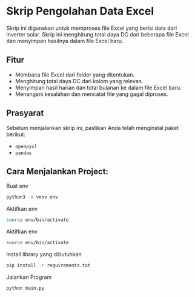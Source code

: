 # Skrip Pengolahan Data Excel

Skrip ini digunakan untuk memproses file Excel yang berisi data dari inverter solar. Skrip ini menghitung total daya DC dari beberapa file Excel dan menyimpan hasilnya dalam file Excel baru.

## Fitur

- Membaca file Excel dari folder yang ditentukan.
- Menghitung total daya DC dari kolom yang relevan.
- Menyimpan hasil harian dan total bulanan ke dalam file Excel baru.
- Menangani kesalahan dan mencatat file yang gagal diproses.

## Prasyarat

Sebelum menjalankan skrip ini, pastikan Anda telah menginstal paket berikut:

- `openpyxl`
- `pandas`

## Cara Menjalankan Project:

Buat env
```bash
python3 -m venv env
```
Aktifkan env
```bash
source env/bin/activate
```
Aktifkan env
```bash
source env/bin/activate
```
Install library yang dibutuhkan
```bash
pip install -r requirements.txt
```
Jalankan Program
```bash
python main.py
```